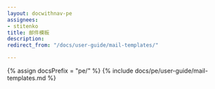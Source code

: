 ```yaml
---
layout: docwithnav-pe
assignees:
- stitenko
title: 邮件模板
description:
redirect_from: "/docs/user-guide/mail-templates/"

---
```


{% assign docsPrefix = "pe/" %}
{% include docs/pe/user-guide/mail-templates.md %}